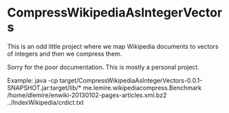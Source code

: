 CompressWikipediaAsIntegerVectors
=================================

This is an odd little project where we map Wikipedia documents to vectors of integers and then we compress them.

Sorry for the poor documentation. This is mostly a personal project.

Example:
 java -cp target/CompressWikipediaAsIntegerVectors-0.0.1-SNAPSHOT.jar:target/lib/*  me.lemire.wikipediacompress.Benchmark /home/dlemire/enwiki-20130102-pages-articles.xml.bz2 ../IndexWikipedia/crdict.txt 


